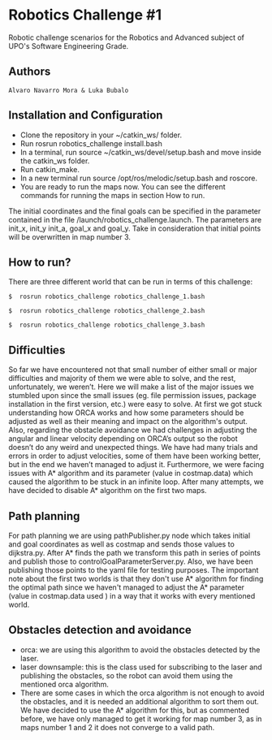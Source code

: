 # Robotics Challenge #1
Robotic challenge scenarios for the Robotics and Advanced subject of UPO's Software Engineering Grade.

## Authors

```
Alvaro Navarro Mora & Luka Bubalo
```

## Installation and Configuration

- Clone the repository in your ~/catkin_ws/ folder.
- Run rosrun robotics_challenge install.bash
- In a terminal, run source ~/catkin_ws/devel/setup.bash and move inside the catkin_ws folder.
- Run catkin_make.
- In a new terminal run source /opt/ros/melodic/setup.bash  and roscore.
- You are ready to run the maps now. You can see the different commands for running the maps in section How to run.

The initial coordinates and the final goals can be specified in the parameter contained in the file /launch/robotics_challenge.launch. The parameters are init_x, init_y init_a, goal_x and goal_y. Take in consideration that initial points will be overwritten in map number 3.

## How to run?
There are three different world that can be run in terms of this challenge:

```
$  rosrun robotics_challenge robotics_challenge_1.bash
```

```
$  rosrun robotics_challenge robotics_challenge_2.bash
```

```
$  rosrun robotics_challenge robotics_challenge_3.bash
```

## Difficulties
So far we have encountered not that small number of either small or major difficulties and majority of them we were able to solve, and the rest, unfortunately, we weren’t. 
Here we will make a list of the major issues we stumbled upon since the small issues (eg. file permission issues, package installation in the first version, etc.) were easy to solve. At first we got stuck understanding how ORCA works and how some parameters should be adjusted as well as their meaning and impact on the algorithm's output. Also, regarding the obstacle avoidance we had challenges in adjusting the angular and linear velocity depending on ORCA’s output so the robot doesn’t do any weird and unexpected things. We have had many trials and errors in order to adjust velocities, some of them have been working better, but in the end we haven’t managed to adjust it. Furthermore, we were facing issues with A* algorithm and its parameter (value in costmap.data) which caused the algorithm to be stuck in an infinite loop. After many attempts, we have decided to disable A* algorithm on the first two maps.  

## Path planning
For path planning we are using pathPublisher.py node which takes initial and goal coordinates as well as costmap and sends those values to dijkstra.py. After A* finds the path we transform this path in series of points and publish those to controlGoalParameterServer.py. Also, we have been publishing those points to the yaml file for testing purposes. The important note about the first two worlds is that they
don't use A* algorithm for finding the optimal path since we haven't managed to adjust the A* parameter (value in costmap.data used ) in a way that it works with every mentioned world.

## Obstacles detection and avoidance
- orca: we are  using this algorithm to avoid the obstacles detected by the laser.
- laser downsample: this is the class used for subscribing to the laser and publishing the obstacles, so the robot can avoid them using the mentioned orca algorithm.
- There are some cases in which the orca algorithm is not enough to avoid the obstacles, and it is needed an additional algorithm to sort them out. We have decided to use the A* algorithm for this, but as commented before, we have only managed to get it working for map number 3, as in maps number 1 and 2 it does not converge to a valid path.
